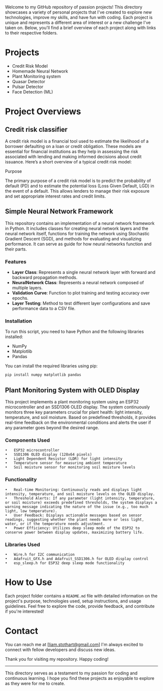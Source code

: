 Welcome to my GitHub repository of passion projects! This directory showcases a variety of personal projects that I've created to explore new technologies, improve my skills, and have fun with coding. Each project is unique and represents a different area of interest or a new challenge I've taken on. Below, you'll find a brief overview of each project along with links to their respective folders.

# Projects

- Credit Risk Model
- Homemade Neural Network
- Plant Monitoring system
- Quasar Detector
- Pulsar Detector
- Face Detection (ML)

# Project Overviews

## Credit risk classifier
A credit risk model is a financial tool used to estimate the likelihood of a borrower defaulting on a loan or credit obligation. These models are essential for financial institutions as they help in assessing the risk associated with lending and making informed decisions about credit issuance. Here’s a short overview of a typical credit risk model:

Purpose

The primary purpose of a credit risk model is to predict the probability of default (PD) and to estimate the potential loss (Loss Given Default, LGD) in the event of a default. This allows lenders to manage their risk exposure and set appropriate interest rates and credit limits.

## Simple Neural Network Framework

This repository contains an implementation of a neural network framework in Python. It includes classes for creating neural network layers and the neural network itself, functions for training the network using Stochastic Gradient Descent (SGD), and methods for evaluating and visualizing performance. It can serve as guide for how neural networks function and their parts.

### Features

- **Layer Class**: Represents a single neural network layer with forward and backward propagation methods.
- **NeuralNetwork Class**: Represents a neural network composed of multiple layers.
- **Validation Curve**: Function to plot training and testing accuracy over epochs.
- **Layer Testing**: Method to test different layer configurations and save performance data to a CSV file.

### Installation

To run this script, you need to have Python and the following libraries installed:

- NumPy
- Matplotlib
- Pandas

You can install the required libraries using pip:

```bash
pip install numpy matplotlib pandas
```
## Plant Monitoring System with OLED Display

This project implements a plant monitoring system using an ESP32 microcontroller and an SSD1306 OLED display. The system continuously monitors three key parameters crucial for plant health: light intensity, temperature, and soil moisture. Based on predefined thresholds, it provides real-time feedback on the environmental conditions and alerts the user if any parameter goes beyond the desired range.

### Components Used

	•	ESP32 microcontroller
	•	SSD1306 OLED display (128x64 pixels)
	•	Light Dependent Resistor (LDR) for light intensity
	•	Temperature sensor for measuring ambient temperature
	•	Soil moisture sensor for monitoring soil moisture levels

### Functionality

	•	Real-time Monitoring: Continuously reads and displays light intensity, temperature, and soil moisture levels on the OLED display.
	•	Threshold Alerts: If any parameter (light intensity, temperature, or soil moisture) exceeds predefined thresholds, the system displays a warning message indicating the nature of the issue (e.g., too much light, low temperature).
	•	User Feedback: Displays actionable messages based on sensor readings, suggesting whether the plant needs more or less light, water, or if the temperature needs adjustment.
	•	Power Efficiency: Utilizes deep sleep mode of the ESP32 to conserve power between display updates, maximizing battery life.

### Libraries Used

	•	Wire.h for I2C communication
	•	Adafruit_GFX.h and Adafruit_SSD1306.h for OLED display control
	•	esp_sleep.h for ESP32 deep sleep mode functionality

# How to Use

Each project folder contains a `README.md` file with detailed information on the project's purpose, technologies used, setup instructions, and usage guidelines. Feel free to explore the code, provide feedback, and contribute if you're interested!


# Contact

You can reach me at [liam.stothart@gmail.com] I'm always excited to connect with fellow developers and discuss new ideas.

Thank you for visiting my repository. Happy coding!

---

This directory serves as a testament to my passion for coding and continuous learning. I hope you find these projects as enjoyable to explore as they were for me to create.
